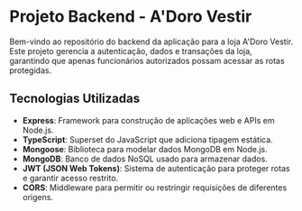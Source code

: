 # Projeto Backend - A'Doro Vestir

Bem-vindo ao repositório do backend da aplicação para a loja A'Doro Vestir. Este projeto gerencia a autenticação, dados e transações da loja, garantindo que apenas funcionários autorizados possam acessar as rotas protegidas.

## Tecnologias Utilizadas

- **Express**: Framework para construção de aplicações web e APIs em Node.js.
- **TypeScript**: Superset do JavaScript que adiciona tipagem estática.
- **Mongoose**: Biblioteca para modelar dados MongoDB em Node.js.
- **MongoDB**: Banco de dados NoSQL usado para armazenar dados.
- **JWT (JSON Web Tokens)**: Sistema de autenticação para proteger rotas e garantir acesso restrito.
- **CORS**: Middleware para permitir ou restringir requisições de diferentes origens.